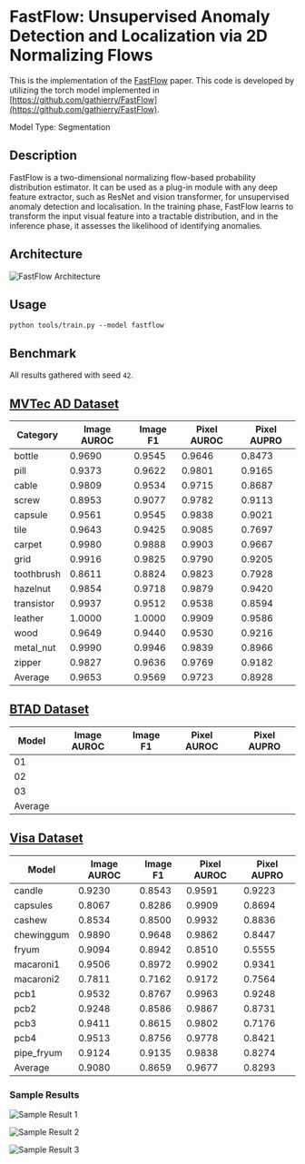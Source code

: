 # FastFlow: Unsupervised Anomaly Detection and Localization via 2D Normalizing Flows

This is the implementation of the [FastFlow](https://arxiv.org/abs/2111.07677) paper. This code is developed by utilizing the torch model implemented in [https://github.com/gathierry/FastFlow](https://github.com/gathierry/FastFlow).

Model Type: Segmentation

## Description

FastFlow is a two-dimensional normalizing flow-based probability distribution estimator. It can be used as a plug-in module with any deep feature extractor, such as ResNet and vision transformer, for unsupervised anomaly detection and localisation. In the training phase, FastFlow learns to transform the input visual feature into a tractable distribution, and in the inference phase, it assesses the likelihood of identifying anomalies.

## Architecture

![FastFlow Architecture](https://raw.githubusercontent.com/openvinotoolkit/anomalib/main/docs/source/images/fastflow/architecture.jpg "FastFlow Architecture")

## Usage

`python tools/train.py --model fastflow`

## Benchmark

All results gathered with seed `42`.

## [MVTec AD Dataset](https://www.mvtec.com/company/research/datasets/mvtec-ad)

| Category   | Image AUROC | Image F1 | Pixel AUROC | Pixel AUPRO |
| ---------- | ----------- | -------- | ----------- | ----------- |
| bottle     | 0.9690      | 0.9545   | 0.9646      | 0.8473      |
| pill       | 0.9373      | 0.9622   | 0.9801      | 0.9165      |
| cable      | 0.9809      | 0.9534   | 0.9715      | 0.8687      |
| screw      | 0.8953      | 0.9077   | 0.9782      | 0.9113      |
| capsule    | 0.9561      | 0.9545   | 0.9838      | 0.9021      |
| tile       | 0.9643      | 0.9425   | 0.9085      | 0.7697      |
| carpet     | 0.9980      | 0.9888   | 0.9903      | 0.9667      |
| grid       | 0.9916      | 0.9825   | 0.9790      | 0.9205      |
| toothbrush | 0.8611      | 0.8824   | 0.9823      | 0.7928      |
| hazelnut   | 0.9854      | 0.9718   | 0.9879      | 0.9420      |
| transistor | 0.9937      | 0.9512   | 0.9538      | 0.8594      |
| leather    | 1.0000      | 1.0000   | 0.9909      | 0.9586      |
| wood       | 0.9649      | 0.9440   | 0.9530      | 0.9216      |
| metal_nut  | 0.9990      | 0.9946   | 0.9839      | 0.8966      |
| zipper     | 0.9827      | 0.9636   | 0.9769      | 0.9182      |
| Average    | 0.9653      | 0.9569   | 0.9723      | 0.8928      |

## [BTAD Dataset](https://www.mvtec.com/company/research/datasets/mvtec-ad)

| Model   | Image AUROC | Image F1 | Pixel AUROC | Pixel AUPRO |
| ------- | ----------- | -------- | ----------- | ----------- |
| 01      |             |          |             |             |
| 02      |             |          |             |             |
| 03      |             |          |             |             |
| Average |             |          |             |             |

## [Visa Dataset](https://github.com/amazon-science/spot-diff)

| Model      | Image AUROC | Image F1 | Pixel AUROC | Pixel AUPRO |
| ---------- | ----------- | -------- | ----------- | ----------- |
| candle     | 0.9230      | 0.8543   | 0.9591      | 0.9223      |
| capsules   | 0.8067      | 0.8286   | 0.9909      | 0.8694      |
| cashew     | 0.8534      | 0.8500   | 0.9932      | 0.8836      |
| chewinggum | 0.9890      | 0.9648   | 0.9862      | 0.8447      |
| fryum      | 0.9094      | 0.8942   | 0.8510      | 0.5555      |
| macaroni1  | 0.9506      | 0.8972   | 0.9902      | 0.9341      |
| macaroni2  | 0.7811      | 0.7162   | 0.9172      | 0.7564      |
| pcb1       | 0.9532      | 0.8767   | 0.9963      | 0.9248      |
| pcb2       | 0.9248      | 0.8586   | 0.9867      | 0.8731      |
| pcb3       | 0.9411      | 0.8615   | 0.9802      | 0.7176      |
| pcb4       | 0.9513      | 0.8756   | 0.9778      | 0.8421      |
| pipe_fryum | 0.9124      | 0.9135   | 0.9838      | 0.8274      |
| Average    | 0.9080      | 0.8659   | 0.9677      | 0.8293      |

### Sample Results

![Sample Result 1](https://raw.githubusercontent.com/openvinotoolkit/anomalib/main/docs/source/images/fastflow/results/0.png "Sample Result 1")

![Sample Result 2](https://raw.githubusercontent.com/openvinotoolkit/anomalib/main/docs/source/images/fastflow/results/1.png "Sample Result 2")

![Sample Result 3](https://raw.githubusercontent.com/openvinotoolkit/anomalib/main/docs/source/images/fastflow/results/2.png "Sample Result 3")
